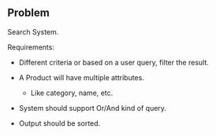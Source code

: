 Problem
-------
Search System.

Requirements:
* Different criteria or based on a user query, filter the result.
* A Product will have multiple attributes.
    * Like category, name, etc.
* System should support Or/And kind of query.

* Output should be sorted.